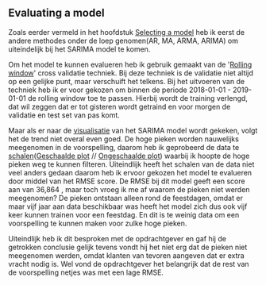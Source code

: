 ## Evaluating a model

Zoals eerder vermeld in het hoofdstuk [Selecting a model]() heb ik eerst de andere methodes onder de loep genomen(AR, MA, ARMA, ARIMA) om uiteindelijk bij het SARIMA model te komen.

Om het model te kunnen evalueren heb ik gebruik gemaakt van de '[Rolling window](https://github.com/Emir-Acikgoz-50/Minor-Data-Science/blob/main/Notebook%20Bewijzen/Code%20rolling%20window.PNG)' cross validatie techniek. Bij deze techniek is de validatie niet altijd op een gelijke punt, maar verschuift het telkens. Bij het uitvoeren van de techniek heb ik er voor gekozen om binnen de periode 2018-01-01 - 2019-01-01 de rolling window toe te passen. Hierbij wordt de training verlengd, dat wil zeggen dat er tot gisteren wordt getraind en voor morgen de validatie en test set van pas komt.

Maar als er naar de [visualisatie](https://github.com/Emir-Acikgoz-50/Minor-Data-Science/blob/main/Notebook%20Bewijzen/visualisatie%20sarima.PNG) van het SARIMA model wordt gekeken, volgt het de trend niet overal even goed. De hoge pieken worden nauwelijks meegenomen in de voorspelling, daarom heb ik geprobeerd de data te [schalen](https://github.com/Emir-Acikgoz-50/Minor-Data-Science/blob/main/Notebook%20Bewijzen/schalen.PNG)([Geschaalde plot](https://github.com/Emir-Acikgoz-50/Minor-Data-Science/blob/main/Notebook%20Bewijzen/geschaald%20plot.PNG) // [Ongeschaalde plot](https://github.com/Emir-Acikgoz-50/Minor-Data-Science/blob/main/Notebook%20Bewijzen/visualisatie%20sarima.PNG)) waarbij ik hoopte de hoge pieken weg te kunnen filteren. Uiteindlijk heeft het schalen van de data niet veel anders gedaan daarom heb ik ervoor gekozen het model te evalueren door middel van het RMSE score. De RMSE bij dit model geeft een score aan van 36,864 , maar toch vroeg ik me af  waarom de pieken niet werden meegenomen? De pieken ontstaan alleen rond de feestdagen, omdat er maar vijf jaar aan data beschikbaar was heeft het model zich dus ook vijf keer kunnen trainen voor een feestdag. En dit is te weinig data om een voorspelling te kunnen maken voor zulke hoge pieken.

Uiteindlijk heb ik dit besproken met de opdrachtgever en gaf hij de getrokken conclusie gelijk tevens vondt hij het niet erg dat de pieken niet meegenomen werden, omdat klanten van tevoren aangeven dat er extra vracht nodig is. Wel vond de opdrachtgever het belangrijk dat de rest van de voorspelling netjes was met een lage RMSE.

